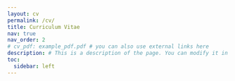 ```yaml
---
layout: cv
permalink: /cv/
title: Curriculum Vitae
nav: true
nav_order: 2
# cv_pdf: example_pdf.pdf # you can also use external links here
description: # This is a description of the page. You can modify it in '_pages/cv.md'. You can also change or remove the top pdf download button.
toc:
  sidebar: left
---
```

